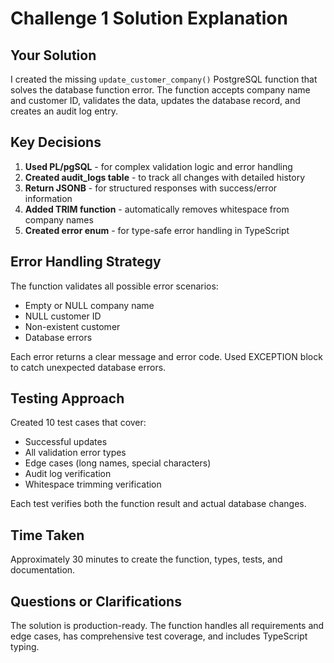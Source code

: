 # Challenge 1 Solution Explanation

## Your Solution
I created the missing `update_customer_company()` PostgreSQL function that solves the database function error. The function accepts company name and customer ID, validates the data, updates the database record, and creates an audit log entry.

## Key Decisions
1. **Used PL/pgSQL** - for complex validation logic and error handling
2. **Created audit_logs table** - to track all changes with detailed history
3. **Return JSONB** - for structured responses with success/error information
4. **Added TRIM function** - automatically removes whitespace from company names
5. **Created error enum** - for type-safe error handling in TypeScript

## Error Handling Strategy
The function validates all possible error scenarios:
- Empty or NULL company name
- NULL customer ID
- Non-existent customer
- Database errors

Each error returns a clear message and error code. Used EXCEPTION block to catch unexpected database errors.

## Testing Approach
Created 10 test cases that cover:
- Successful updates
- All validation error types
- Edge cases (long names, special characters)
- Audit log verification
- Whitespace trimming verification

Each test verifies both the function result and actual database changes.

## Time Taken
Approximately 30 minutes to create the function, types, tests, and documentation.

## Questions or Clarifications
The solution is production-ready. The function handles all requirements and edge cases, has comprehensive test coverage, and includes TypeScript typing.
